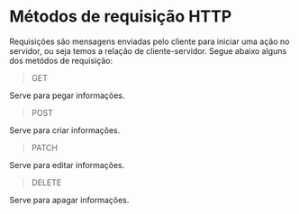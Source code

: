 # Métodos de requisição HTTP

Requisições são mensagens enviadas pelo cliente para iniciar uma ação no servidor, ou seja temos a relação de cliente-servidor.
Segue abaixo alguns dos metódos de requisição:

> GET

Serve para pegar informações.

> POST

Serve para criar informações.

> PATCH

Serve para editar informações.

> DELETE

Serve para apagar informações.